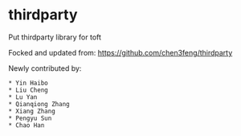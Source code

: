 thirdparty
==========

Put thirdparty library for toft

Focked and updated from: https://github.com/chen3feng/thirdparty

Newly contributed by:

    * Yin Haibo
    * Liu Cheng
    * Lu Yan
    * Qianqiong Zhang
    * Xiang Zhang
    * Pengyu Sun
    * Chao Han
